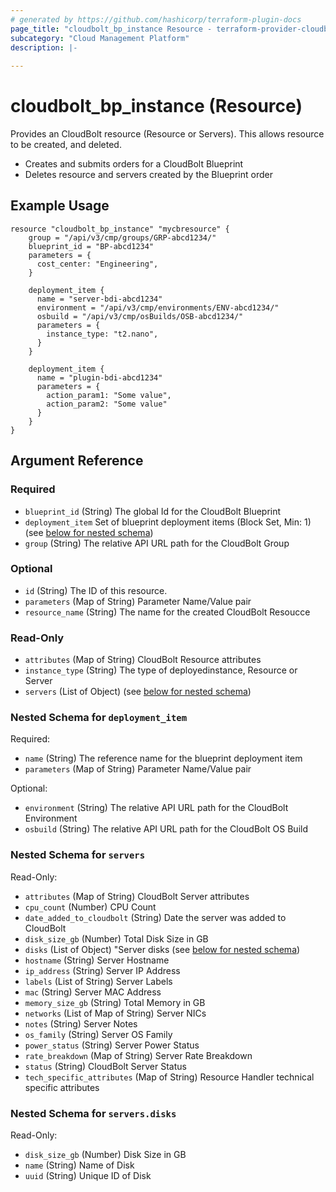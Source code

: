 ```yaml
---
# generated by https://github.com/hashicorp/terraform-plugin-docs
page_title: "cloudbolt_bp_instance Resource - terraform-provider-cloudbolt"
subcategory: "Cloud Management Platform"
description: |-
  
---
```


# cloudbolt_bp_instance (Resource)

Provides an CloudBolt resource (Resource or Servers). This allows resource to be created, and deleted.
- Creates and submits orders for a CloudBolt Blueprint
- Deletes resource and servers created by the Blueprint order

## Example Usage
```hcl
resource "cloudbolt_bp_instance" "mycbresource" {
    group = "/api/v3/cmp/groups/GRP-abcd1234/"
    blueprint_id = "BP-abcd1234"
    parameters = {
      cost_center: "Engineering",
    }

    deployment_item {
      name = "server-bdi-abcd1234"
      environment = "/api/v3/cmp/environments/ENV-abcd1234/"
      osbuild = "/api/v3/cmp/osBuilds/OSB-abcd1234/"
      parameters = {
        instance_type: "t2.nano",
      }
    }

    deployment_item {
      name = "plugin-bdi-abcd1234"
      parameters = {
        action_param1: "Some value",
        action_param2: "Some value"
      }
    }
}
```

<!-- schema generated by tfplugindocs -->
## Argument Reference

### Required

- `blueprint_id` (String) The global Id for the CloudBolt Blueprint
- `deployment_item` Set of blueprint deployment items (Block Set, Min: 1) (see [below for nested schema](#nestedblock--deployment_item))
- `group` (String) The relative API URL path for the CloudBolt Group

### Optional

- `id` (String) The ID of this resource.
- `parameters` (Map of String) Parameter Name/Value pair
- `resource_name` (String) The name for the created CloudBolt Resoucce

### Read-Only

- `attributes` (Map of String) CloudBolt Resource attributes
- `instance_type` (String) The type of deployedinstance, Resource or Server
- `servers` (List of Object) (see [below for nested schema](#nestedatt--servers))

<a id="nestedblock--deployment_item"></a>
### Nested Schema for `deployment_item`

Required:

- `name` (String) The reference name for the blueprint deployment item
- `parameters` (Map of String) Parameter Name/Value pair

Optional:

- `environment` (String) The relative API URL path for the CloudBolt Environment
- `osbuild` (String) The relative API URL path for the CloudBolt OS Build


<a id="nestedatt--servers"></a>
### Nested Schema for `servers`

Read-Only:

- `attributes` (Map of String) CloudBolt Server attributes
- `cpu_count` (Number) CPU Count 
- `date_added_to_cloudbolt` (String) Date the server was added to CloudBolt
- `disk_size_gb` (Number) Total Disk Size in GB
- `disks` (List of Object) "Server disks (see [below for nested schema](#nestedobjatt--servers--disks))
- `hostname` (String) Server Hostname
- `ip_address` (String) Server IP Address
- `labels` (List of String) Server Labels
- `mac` (String) Server MAC Address
- `memory_size_gb` (String) Total Memory in GB
- `networks` (List of Map of String) Server NICs
- `notes` (String) Server Notes
- `os_family` (String) Server OS Family
- `power_status` (String) Server Power Status
- `rate_breakdown` (Map of String) Server Rate Breakdown
- `status` (String) CloudBolt Server Status
- `tech_specific_attributes` (Map of String) Resource Handler technical specific attributes

<a id="nestedobjatt--servers--disks"></a>
### Nested Schema for `servers.disks`

Read-Only:

- `disk_size_gb` (Number) Disk Size in GB
- `name` (String) Name of Disk
- `uuid` (String) Unique ID of Disk


